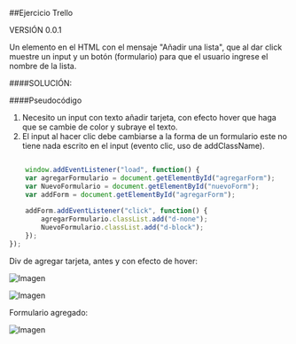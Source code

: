 ##Ejercicio Trello

VERSIÓN 0.0.1

Un elemento en el HTML con el mensaje "Añadir una lista", que al dar click muestre un input y un botón (formulario) para que el usuario ingrese el nombre de la lista.

####SOLUCIÓN:

####Pseudocódigo

1. Necesito un input con texto añadir tarjeta, con efecto hover que haga que se cambie de color y subraye el texto. 
2. El input al hacer clic debe cambiarse a la forma de un formulario este no tiene nada escrito en el input (evento clic, uso de addClassName).

```javascript

  	window.addEventListener("load", function() {
    var agregarFormulario = document.getElementById("agregarForm");
    var NuevoFormulario = document.getElementById("nuevoForm");
    var addForm = document.getElementById("agregarForm");
    
    addForm.addEventListener("click", function() {
        agregarFormulario.classList.add("d-none");
        NuevoFormulario.classList.add("d-block");
	});
});
```

Div de agregar tarjeta, antes y con efecto de hover:

![Imagen](http://2.1m.yt/rFGINGk.png "Imagen")

![Imagen](http://2.1m.yt/xOFtmxW.png "Imagen")

Formulario agregado:

![Imagen](http://3.1m.yt/RVrZW6H.png "Imagen")




